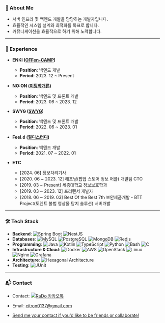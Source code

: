 ### 👀 About Me
- 서버 인프라 및 백엔드 개발을 담당하는 개발자입니다.
- 효율적인 시스템 설계와 최적화를 목표로 합니다.
- 커뮤니케이션을 효율적으로 하기 위해 노력합니다.
  
---

### 💼 Experience
- **ENKI ([OFFen-CAMP](https://www.enki.co.kr/product/offencamp))**  
  - **Position**: 백엔드 개발
  - **Period**: 2023. 12 ~ Present
  
- **NO:ON ([미팅학개론](https://meetingo.me/))**  
  - **Position**: 백엔드 및 프론트 개발   
  - **Period**: 2023. 06 ~ 2023. 12

- **SWYG ([SWYG](https://www.swygbro.com/))**  
  - **Position**: 백엔드 및 프론트 개발   
  - **Period**: 2022. 06 ~ 2023. 01

- **Feel.d ([필디스터디](https://feeeldstudy.com/))**  
  - **Position**: 백엔드 개발   
  - **Period**: 2021. 07 ~ 2022. 01

- **ETC**
  - [2024. 06] 정보처리기사
  - [2020. 06 ~ 2023. 12] 해프닝(팝업 스토어 정보 어플) 개발팀 CTO
  - [2019. 03 ~ Present] 세종대학교 정보보호학과 
  - [2019. 03 ~ 2023. 12] 프리랜서 개발자
  - [2018. 06 ~ 2019. 03] Best Of the Best 7th 보안제품개발 - BTT Project(토렌트 불법 영상물 탐지 솔루션) 서버개발

---

### 🛠 Tech Stack
- **Backend**: ![Spring Boot](https://img.shields.io/badge/Spring%20Boot-%23FF6F00?style=flat&logo=spring) ![NestJS](https://img.shields.io/badge/NestJS-%23E0234E?style=flat&logo=nestjs)
- **Databases**: ![MySQL](https://img.shields.io/badge/MySQL-%2300A9E0?style=flat&logo=mysql&logoColor=white) ![PostgreSQL](https://img.shields.io/badge/PostgreSQL-%2300477D?style=flat&logo=postgresql&logoColor=white) ![MongoDB](https://img.shields.io/badge/MongoDB-%2300A56C?style=flat&logo=mongodb&logoColor=white) ![Redis](https://img.shields.io/badge/Redis-%23D62D20?style=flat&logo=redis&logoColor=white)
- **Programming**: ![Java](https://img.shields.io/badge/Java-%23F7B731?style=flat&logo=java) ![Kotlin](https://img.shields.io/badge/Kotlin-%2300B6AB?style=flat&logo=kotlin) ![TypeScript](https://img.shields.io/badge/TypeScript-%23007ACC?style=flat&logo=typescript) ![Python](https://img.shields.io/badge/Python-%233776CC?style=flat&logo=python) ![Bash](https://img.shields.io/badge/Bash-%234EAA25?style=flat&logo=gnu-bash) ![C](https://img.shields.io/badge/C-%2300599C?style=flat&logo=c)
- **Infrastructure & Cloud**: ![Docker](https://img.shields.io/badge/Docker-%232496ED?style=flat&logo=docker) ![AWS](https://img.shields.io/badge/AWS-%23FF9900?style=flat&logo=amazon-aws) ![OpenStack](https://img.shields.io/badge/OpenStack-%23E03A3E?style=flat&logo=openstack) ![Linux](https://img.shields.io/badge/Linux-%23FCC624?style=flat&logo=linux) ![Nginx](https://img.shields.io/badge/Nginx-%23009639?style=flat&logo=nginx) ![Grafana](https://img.shields.io/badge/Grafana-%23F46800?style=flat&logo=grafana&logoColor=white)
- **Architecture**: ![Hexagonal Architecture](https://img.shields.io/badge/Hexagonal%20Architecture-%23FF6F00?style=flat&logo=java&logoColor=white)
- **Testing**: ![JUnit](https://img.shields.io/badge/JUnit-%2300A9E0?style=flat&logo=junit&logoColor=white)

---

### 📬 Contact
- Contact: [![RaDo 카카오톡](https://img.shields.io/badge/라도춘(RaDo)-%23F7B731?logo=kakao&logoColor=black&style=flat)](http://qr.kakao.com/talk/5u8t5zGI6BLZU2uoPvETqD4nFwk-)

- Email: citron0137@gmail.com
  
- [Send me your contact if you'd like to be friends or collaborate!](mailto:citron0137@gmail.com?subject=%5B%EC%97%B0%EB%9D%BD%EC%B2%98%5D%EC%95%88%EB%85%95%ED%95%98%EC%84%B8%EC%9A%94%21&body=%EC%95%88%EB%85%95%ED%95%98%EC%84%B8%EC%9A%94%21%20%0A%EB%AA%85%ED%95%A8%EC%9D%84%20%EB%B0%9B%EC%95%84%20%EC%97%B0%EB%9D%BD%EC%B2%98%20%EB%B3%B4%EB%82%B4%EB%93%9C%EB%A6%BD%EB%8B%88%EB%8B%A4.%20%0A%0A%EC%9D%B4%EB%A6%84%3A%20%7B%EC%84%B1%ED%95%A8%7D%0A%EC%97%B0%EB%9D%BD%EC%B2%98%20%3A%20%7B%EC%A0%84%ED%99%94%EB%B2%88%ED%98%B8%20%EB%98%90%EB%8A%94%20%EC%9D%B4%EB%A9%94%EC%9D%BC%7D%20%0A%EC%A7%81%EC%97%85%3A%20%7B%EC%A7%81%EC%97%85%20%EB%98%90%EB%8A%94%20%ED%95%98%EC%8B%9C%EB%8A%94%20%EC%9D%BC%2C%20%EA%B4%80%EC%8B%AC%EC%9E%88%EB%8A%94%20%EC%9D%BC%7D%0A%0A%ED%96%89%EB%B3%B5%ED%95%9C%20%ED%95%98%EB%A3%A8%20%EB%B3%B4%EB%82%B4%EC%8B%9C%EA%B8%B0%20%EB%B0%94%EB%9E%8D%EB%8B%88%EB%8B%A4%21)


<!--
**citron0137/citron0137** is a ✨ _special_ ✨ repository because its `README.md` (this file) appears on your GitHub profile.

Here are some ideas to get you started:

- 🔭 I’m currently working on ...
- 🌱 I’m currently learning ...
- 👯 I’m looking to collaborate on ...
- 🤔 I’m looking for help with ...
- 💬 Ask me about ...
- 📫 How to reach me: ...
- 😄 Pronouns: ...
- ⚡ Fun fact: ...
-->
